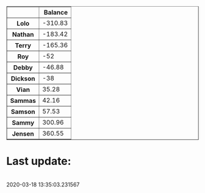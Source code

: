 <table border="1" class="dataframe">
  <thead>
    <tr style="text-align: right;">
      <th></th>
      <th>Balance</th>
    </tr>
  </thead>
  <tbody>
    <tr>
      <th>Lolo</th>
      <td>-310.83</td>
    </tr>
    <tr>
      <th>Nathan</th>
      <td>-183.42</td>
    </tr>
    <tr>
      <th>Terry</th>
      <td>-165.36</td>
    </tr>
    <tr>
      <th>Roy</th>
      <td>-52</td>
    </tr>
    <tr>
      <th>Debby</th>
      <td>-46.88</td>
    </tr>
    <tr>
      <th>Dickson</th>
      <td>-38</td>
    </tr>
    <tr>
      <th>Vian</th>
      <td>35.28</td>
    </tr>
    <tr>
      <th>Sammas</th>
      <td>42.16</td>
    </tr>
    <tr>
      <th>Samson</th>
      <td>57.53</td>
    </tr>
    <tr>
      <th>Sammy</th>
      <td>300.96</td>
    </tr>
    <tr>
      <th>Jensen</th>
      <td>360.55</td>
    </tr>
  </tbody>
</table><H1>Last update:</h1><br>2020-03-18 13:35:03.231567